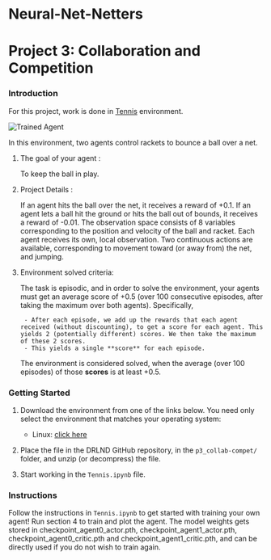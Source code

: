 # Neural-Net-Netters

[//]: # (Image References)

[image1]: https://user-images.githubusercontent.com/10624937/42135623-e770e354-7d12-11e8-998d-29fc74429ca2.gif "Trained Agent"
[image2]: https://user-images.githubusercontent.com/10624937/42135622-e55fb586-7d12-11e8-8a54-3c31da15a90a.gif "Soccer"


# Project 3: Collaboration and Competition

### Introduction

For this project, work is done in [Tennis](https://github.com/Unity-Technologies/ml-agents/blob/master/docs/Learning-Environment-Examples.md#tennis) environment.

![Trained Agent][image1]

In this environment, two agents control rackets to bounce a ball over a net. 

1. The goal of your agent :  

    To keep the ball in play.

2. Project Details :

    If an agent hits the ball over the net, it receives a reward of +0.1. If an agent lets a ball hit the ground or hits the ball out of bounds, it receives a reward of -0.01. The observation space consists of 8 variables corresponding to the position and velocity of the ball and racket. Each agent receives its own, local observation.  Two continuous actions are available, corresponding to movement toward (or away from) the net, and jumping. 

3. Environment solved criteria:

    The task is episodic, and in order to solve the environment, your agents must get an average score of +0.5 (over 100 consecutive episodes, after taking the maximum over both agents). Specifically,

        - After each episode, we add up the rewards that each agent received (without discounting), to get a score for each agent. This yields 2 (potentially different) scores. We then take the maximum of these 2 scores.
        - This yields a single **score** for each episode.

    The environment is considered solved, when the average (over 100 episodes) of those **scores** is at least +0.5.

### Getting Started

1. Download the environment from one of the links below.  You need only select the environment that matches your operating system:

    - Linux: [click here](https://s3-us-west-1.amazonaws.com/udacity-drlnd/P3/Tennis/Tennis_Linux.zip)

2. Place the file in the DRLND GitHub repository, in the `p3_collab-compet/` folder, and unzip (or decompress) the file. 

3. Start working in the `Tennis.ipynb` file.

### Instructions

Follow the instructions in `Tennis.ipynb` to get started with training your own agent! Run section 4 to train and plot the agent. The model weights gets stored in checkpoint_agent0_actor.pth, checkpoint_agent1_actor.pth, checkpoint_agent0_critic.pth and checkpoint_agent1_critic.pth, and can be directly used if you do not wish to train again.





